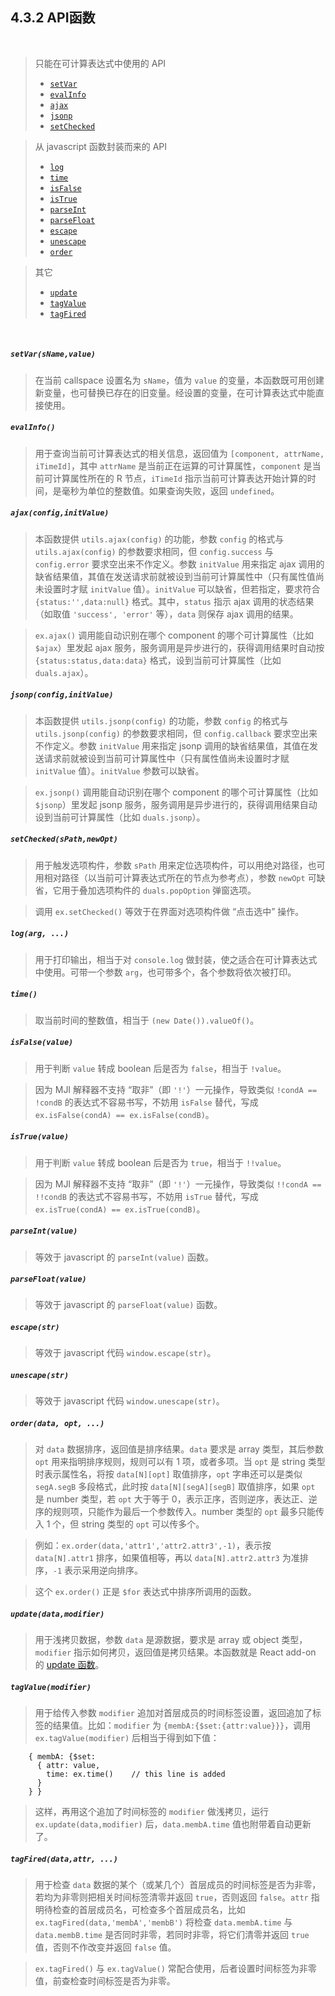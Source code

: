 4.3.2 API函数
------------

&nbsp;

> 只能在可计算表达式中使用的 API
> - [`setVar`](#4.3.2.!set_var)
> - [`evalInfo`](#4.3.2.!eval_info)
> - [`ajax`](#4.3.2.!ajax)
> - [`jsonp`](#4.3.2.!jsonp)
> - [`setChecked`](#4.3.2.!set_checked)

> 从 javascript 函数封装而来的 API
> - [`log`](#4.3.2.!log)
> - [`time`](#4.3.2.!time)
> - [`isFalse`](#4.3.2.!is_false)
> - [`isTrue`](#4.3.2.!is_true)
> - [`parseInt`](#4.3.2.!parse_int)
> - [`parseFloat`](#4.3.2.!parse_float)
> - [`escape`](#4.3.2.!escape)
> - [`unescape`](#4.3.2.!unescape)
> - [`order`](#4.3.2.!order)

> 其它
> - [`update`](#4.3.2.!update)
> - [`tagValue`](#4.3.2.!tag_value)
> - [`tagFired`](#4.3.2.!tag_fired)

&nbsp;

##### <a name="set_var"></a>`setVar(sName,value)`

> 在当前 callspace 设置名为 `sName`，值为 `value` 的变量，本函数既可用创建新变量，也可替换已存在的旧变量。经设置的变量，在可计算表达式中能直接使用。

##### <a name="eval_info"></a>`evalInfo()`

> 用于查询当前可计算表达式的相关信息，返回值为 `[component, attrName, iTimeId]`，其中 `attrName` 是当前正在运算的可计算属性，`component` 是当前可计算属性所在的 R 节点，`iTimeId` 指示当前可计算表达开始计算的时间，是毫秒为单位的整数值。如果查询失败，返回 `undefined`。

##### <a name="ajax"></a>`ajax(config,initValue)`

> 本函数提供 `utils.ajax(config)` 的功能，参数 `config` 的格式与 `utils.ajax(config)` 的参数要求相同，但 `config.success` 与 `config.error` 要求空出来不作定义。参数 `initValue` 用来指定 ajax 调用的缺省结果值，其值在发送请求前就被设到当前可计算属性中（只有属性值尚未设置时才赋 `initValue` 值）。`initValue` 可以缺省，但若指定，要求符合 `{status:'',data:null}` 格式。其中，`status` 指示 ajax 调用的状态结果（如取值 `'success', 'error'` 等），`data` 则保存 ajax 调用的结果。

> `ex.ajax()` 调用能自动识别在哪个 component 的哪个可计算属性（比如 `$ajax`）里发起 ajax 服务，服务调用是异步进行的，获得调用结果时自动按 `{status:status,data:data}` 格式，设到当前可计算属性（比如 `duals.ajax`）。

##### <a name="jsonp"></a>`jsonp(config,initValue)`

> 本函数提供 `utils.jsonp(config)` 的功能，参数 `config` 的格式与 `utils.jsonp(config)` 的参数要求相同，但 `config.callback` 要求空出来不作定义。参数 `initValue` 用来指定 jsonp 调用的缺省结果值，其值在发送请求前就被设到当前可计算属性中（只有属性值尚未设置时才赋 `initValue` 值）。`initValue` 参数可以缺省。

> `ex.jsonp()` 调用能自动识别在哪个 component 的哪个可计算属性（比如 `$jsonp`）里发起 jsonp 服务，服务调用是异步进行的，获得调用结果自动设到当前可计算属性（比如 `duals.jsonp`）。

##### <a name="set_checked"></a>`setChecked(sPath,newOpt)`

> 用于触发选项构件，参数 `sPath` 用来定位选项构件，可以用绝对路径，也可用相对路径（以当前可计算表达式所在的节点为参考点），参数 `newOpt` 可缺省，它用于叠加选项构件的 `duals.popOption` 弹窗选项。

> 调用 `ex.setChecked()` 等效于在界面对选项构件做 “点击选中” 操作。

##### <a name="log"></a>`log(arg, ...)`

> 用于打印输出，相当于对 `console.log` 做封装，使之适合在可计算表达式中使用。可带一个参数 `arg`，也可带多个，各个参数将依次被打印。

##### <a name="time"></a>`time()`

> 取当前时间的整数值，相当于 `(new Date()).valueOf()`。

##### <a name="is_false"></a>`isFalse(value)`

> 用于判断 `value` 转成 boolean 后是否为 `false`，相当于 `!value`。

> 因为 MJI 解释器不支持 “取非”（即 `'!'`）一元操作，导致类似 `!condA == !condB` 的表达式不容易书写，不妨用 `isFalse` 替代，写成 `ex.isFalse(condA) == ex.isFalse(condB)`。

##### <a name="is_true"></a>`isTrue(value)`

> 用于判断 `value` 转成 boolean 后是否为 `true`，相当于 `!!value`。

> 因为 MJI 解释器不支持 “取非”（即 `'!'`）一元操作，导致类似 `!!condA == !!condB` 的表达式不容易书写，不妨用 `isTrue` 替代，写成 `ex.isTrue(condA) == ex.isTrue(condB)`。

##### <a name="parse_int"></a>`parseInt(value)`

> 等效于 javascript 的 `parseInt(value)` 函数。

##### <a name="parse_float"></a>`parseFloat(value)`

> 等效于 javascript 的 `parseFloat(value)` 函数。

##### <a name="escape"></a>`escape(str)`

> 等效于 javascript 代码 `window.escape(str)`。

##### <a name="unescape"></a>`unescape(str)`

> 等效于 javascript 代码 `window.unescape(str)`。

##### <a name="order"></a>`order(data, opt, ...)`

> 对 `data` 数据排序，返回值是排序结果。`data` 要求是 array 类型，其后参数 `opt` 用来指明排序规则，规则可以有 1 项，或者多项。当 `opt` 是 string 类型时表示属性名，将按 `data[N][opt]` 取值排序，`opt` 字串还可以是类似 `segA.segB` 多段格式，此时按 `data[N][segA][segB]` 取值排序，如果 `opt` 是 number 类型，若 `opt` 大于等于 0，表示正序，否则逆序，表达正、逆序的规则项，只能作为最后一个参数传入。number 类型的 `opt` 最多只能传入 1 个，但 string 类型的 `opt` 可以传多个。

> 例如：`ex.order(data,'attr1','attr2.attr3',-1)`，表示按 `data[N].attr1` 排序，如果值相等，再以 `data[N].attr2.attr3` 为准排序，`-1` 表示采用逆向排序。

> 这个 `ex.order()` 正是 `$for` 表达式中排序所调用的函数。

##### <a name="update"></a>`update(data,modifier)`

> 用于浅拷贝数据，参数 `data` 是源数据，要求是 array 或 object 类型，`modifier` 指示如何拷贝，返回值是拷贝结果。本函数就是 React add-on 的 <a target="_blank" href="https://facebook.github.io/react/docs/update.html">update 函数</a>。

##### <a name="tag_value"></a>`tagValue(modifier)`

> 用于给传入参数 `modifier` 追加对首层成员的时间标签设置，返回追加了标签的结果值。比如：`modifier` 为 `{membA:{$set:{attr:value}}}`，调用 `ex.tagValue(modifier)` 后相当于得到如下值：

```
    { membA: {$set: 
      { attr: value,
        time: ex.time()    // this line is added
      }
    } }
```

> 这样，再用这个追加了时间标签的 `modifier` 做浅拷贝，运行 `ex.update(data,modifier)` 后，`data.membA.time` 值也附带着自动更新了。

##### <a name="tag_fired"></a>`tagFired(data,attr, ...)`

> 用于检查 `data` 数据的某个（或某几个）首层成员的时间标签是否为非零，若均为非零则把相关时间标签清零并返回 `true`，否则返回 `false`。`attr` 指明待检查的首层成员名，可检查多个首层成员名，比如 `ex.tagFired(data,'membA','membB')` 将检查 `data.membA.time` 与 `data.membB.time` 是否同时非零，若同时非零，将它们清零并返回 `true` 值，否则不作改变并返回 `false` 值。

> `ex.tagFired()` 与 `ex.tagValue()` 常配合使用，后者设置时间标签为非零值，前查检查时间标签是否为非零。

<div class="rewgt-mdref" path=".rewgt.book_top"></div>

&nbsp;
